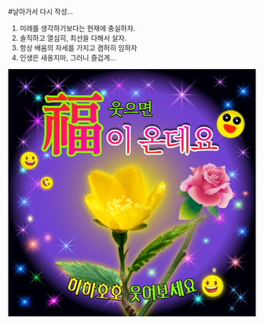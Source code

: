 
#날아가서 다시 작성...

1. 미래를 생각하기보다는 현재에 충실하자.
2. 솔직하고 열심히, 최선을 다해서 살자.
3. 항상 배움의 자세를 가지고 겸허히 임하자
4. 인생은 새옹지마, 그러니 즐겁게... 

![이미지](thumb.jpg)
